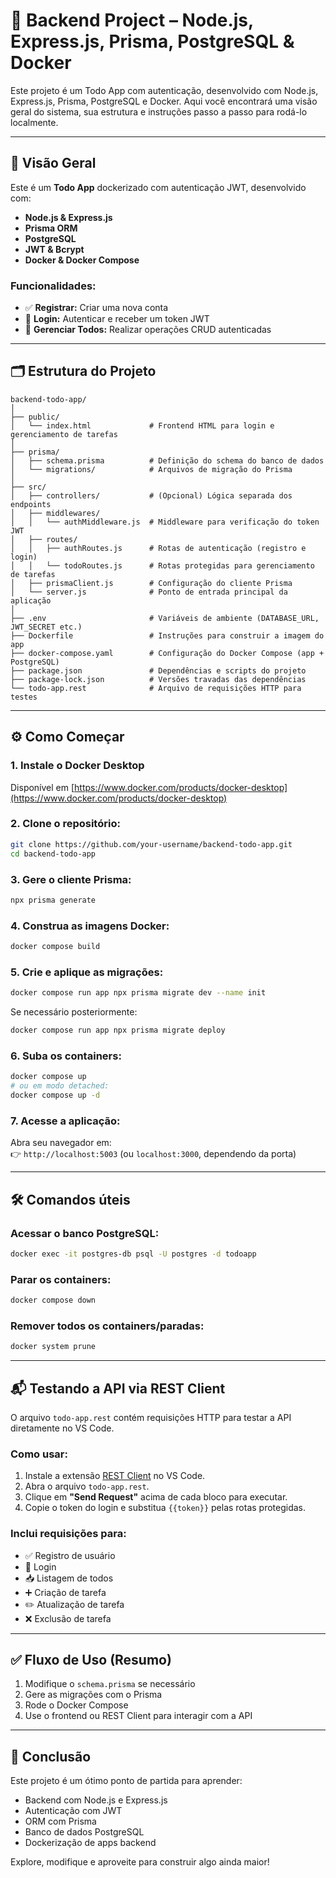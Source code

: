 
# 📝 Backend Project – Node.js, Express.js, Prisma, PostgreSQL & Docker

Este projeto é um Todo App com autenticação, desenvolvido com Node.js, Express.js, Prisma, PostgreSQL e Docker. Aqui você encontrará uma visão geral do sistema, sua estrutura e instruções passo a passo para rodá-lo localmente.

---

## 🚀 Visão Geral

Este é um **Todo App** dockerizado com autenticação JWT, desenvolvido com:

- **Node.js & Express.js**
- **Prisma ORM**
- **PostgreSQL**
- **JWT & Bcrypt**
- **Docker & Docker Compose**

### Funcionalidades:

- ✅ **Registrar:** Criar uma nova conta  
- 🔐 **Login:** Autenticar e receber um token JWT  
- 🧾 **Gerenciar Todos:** Realizar operações CRUD autenticadas

---

## 🗂 Estrutura do Projeto

```
backend-todo-app/
│
├── public/
│   └── index.html             # Frontend HTML para login e gerenciamento de tarefas
│
├── prisma/
│   ├── schema.prisma          # Definição do schema do banco de dados
│   └── migrations/            # Arquivos de migração do Prisma
│
├── src/
│   ├── controllers/           # (Opcional) Lógica separada dos endpoints
│   ├── middlewares/
│   │   └── authMiddleware.js  # Middleware para verificação do token JWT
│   ├── routes/
│   │   ├── authRoutes.js      # Rotas de autenticação (registro e login)
│   │   └── todoRoutes.js      # Rotas protegidas para gerenciamento de tarefas
│   ├── prismaClient.js        # Configuração do cliente Prisma
│   └── server.js              # Ponto de entrada principal da aplicação
│
├── .env                       # Variáveis de ambiente (DATABASE_URL, JWT_SECRET etc.)
├── Dockerfile                 # Instruções para construir a imagem do app
├── docker-compose.yaml        # Configuração do Docker Compose (app + PostgreSQL)
├── package.json               # Dependências e scripts do projeto
├── package-lock.json          # Versões travadas das dependências
└── todo-app.rest              # Arquivo de requisições HTTP para testes
```

---

## ⚙️ Como Começar

### 1. Instale o Docker Desktop  
Disponível em [https://www.docker.com/products/docker-desktop](https://www.docker.com/products/docker-desktop)

### 2. Clone o repositório:

```bash
git clone https://github.com/your-username/backend-todo-app.git
cd backend-todo-app
```

### 3. Gere o cliente Prisma:

```bash
npx prisma generate
```

### 4. Construa as imagens Docker:

```bash
docker compose build
```

### 5. Crie e aplique as migrações:

```bash
docker compose run app npx prisma migrate dev --name init
```

Se necessário posteriormente:

```bash
docker compose run app npx prisma migrate deploy
```

### 6. Suba os containers:

```bash
docker compose up
# ou em modo detached:
docker compose up -d
```

### 7. Acesse a aplicação:

Abra seu navegador em:  
👉 `http://localhost:5003` (ou `localhost:3000`, dependendo da porta)

---

## 🛠 Comandos úteis

### Acessar o banco PostgreSQL:

```bash
docker exec -it postgres-db psql -U postgres -d todoapp
```

### Parar os containers:

```bash
docker compose down
```

### Remover todos os containers/paradas:

```bash
docker system prune
```

---

## 📬 Testando a API via REST Client

O arquivo `todo-app.rest` contém requisições HTTP para testar a API diretamente no VS Code.

### Como usar:

1. Instale a extensão [REST Client](https://marketplace.visualstudio.com/items?itemName=humao.rest-client) no VS Code.
2. Abra o arquivo `todo-app.rest`.
3. Clique em **"Send Request"** acima de cada bloco para executar.
4. Copie o token do login e substitua `{{token}}` pelas rotas protegidas.

### Inclui requisições para:

- ✅ Registro de usuário
- 🔐 Login
- 📥 Listagem de todos
- ➕ Criação de tarefa
- ✏️ Atualização de tarefa
- ❌ Exclusão de tarefa

---

## ✅ Fluxo de Uso (Resumo)

1. Modifique o `schema.prisma` se necessário  
2. Gere as migrações com o Prisma  
3. Rode o Docker Compose  
4. Use o frontend ou REST Client para interagir com a API

---

## 📌 Conclusão

Este projeto é um ótimo ponto de partida para aprender:

- Backend com Node.js e Express.js  
- Autenticação com JWT  
- ORM com Prisma  
- Banco de dados PostgreSQL  
- Dockerização de apps backend

Explore, modifique e aproveite para construir algo ainda maior!
